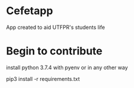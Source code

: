 # Cefetapp
App created to aid UTFPR's students life


# Begin to contribute
install python 3.7.4 with pyenv or in any other way

pip3 install -r requirements.txt